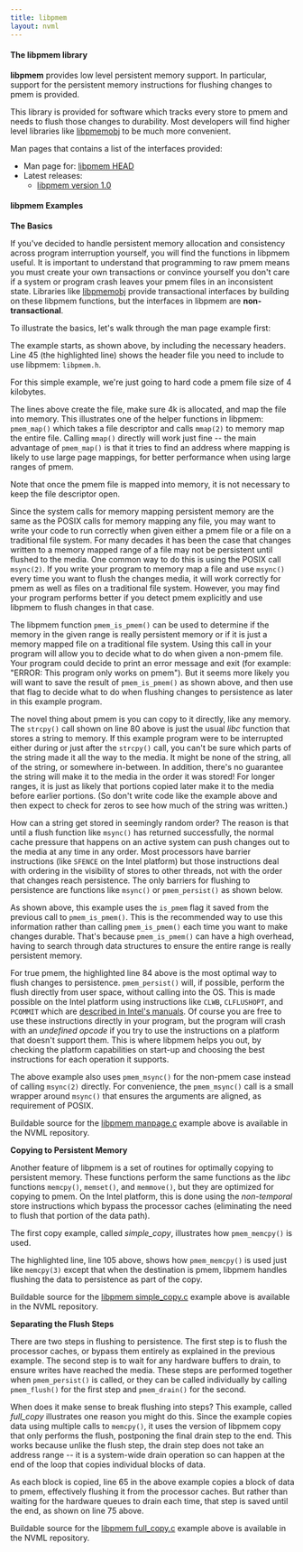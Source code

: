 ```yaml
---
title: libpmem
layout: nvml
---
```


#### The libpmem library

**libpmem** provides low level persistent memory support.
In particular, support for the persistent memory instructions
for flushing changes to pmem is provided.

This library is provided for software which tracks every store
to pmem and needs to flush those changes to durability.  Most
developers will find higher level libraries like
[libpmemobj](../libpmemobj) to be much more convenient.

Man pages that contains a list of the interfaces provided:

* Man page for: [libpmem HEAD](master/libpmem.3.html)
* Latest releases:
   * [libpmem version 1.0](v1.0/libpmem.3.html)

#### libpmem Examples

**The Basics**

If you've decided to handle persistent memory allocation
and consistency across program interruption yourself, you will
find the functions in libpmem useful.  It is important to
understand that programming to raw pmem means you must create
your own transactions or convince yourself you don't care if
a system or program crash leaves your pmem files in an inconsistent
state.  Libraries like [libpmemobj](../libpmemobj) provide transactional
interfaces by building on these libpmem functions, but the interfaces
in libpmem are **non-transactional**.

To illustrate the basics, let's walk through the man page example first:

<code data-gist-id='andyrudoff/15bda69da7fe77e8469b' data-gist-file='manpage.c' data-gist-line='37-45' data-gist-highlight-line='45' data-gist-hide-footer='true'></code>

The example starts, as shown above, by including the necessary
headers.  Line 45 (the highlighted line) shows the header file
you need to include to use libpmem: `libpmem.h`.

<code data-gist-id='andyrudoff/15bda69da7fe77e8469b' data-gist-file='manpage.c' data-gist-line='47-48' data-gist-highlight-line='48' data-gist-hide-footer='true'></code>

For this simple example, we're just going to hard code a pmem file
size of 4 kilobytes.

<code data-gist-id='andyrudoff/15bda69da7fe77e8469b' data-gist-file='manpage.c' data-gist-line='50-74' data-gist-highlight-line='70' data-gist-hide-footer='true'></code>

The lines above create the file, make sure 4k is allocated, and
map the file into memory.  This illustrates one of the helper
functions in libpmem: `pmem_map()` which takes a file descriptor
and calls `mmap(2)` to memory map the entire file.  Calling `mmap()`
directly will work just fine -- the main advantage of `pmem_map()`
is that it tries to find an address where mapping is likely to use
large page mappings, for better performance when using large ranges
of pmem.

Note that once the pmem file is mapped into memory, it is not
necessary to keep the file descriptor open.

Since the system calls for memory mapping persistent memory
are the same as the POSIX calls for memory mapping any file,
you may want to write your code to run correctly when given
either a pmem file or a file on a traditional file system.
For many decades it has been the case that changes written
to a memory mapped range of a file may not be persistent until
flushed to the media.  One common way to do this is using
the POSIX call `msync(2)`.  If you write your program to memory
map a file and use `msync()` every time you want to flush the
changes media, it will work correctly for pmem as well as files
on a traditional file system.  However, you may find your program
performs better if you detect pmem explicitly and use libpmem
to flush changes in that case.

<code data-gist-id='andyrudoff/15bda69da7fe77e8469b' data-gist-file='manpage.c' data-gist-line='76-77' data-gist-highlight-line='77' data-gist-hide-footer='true'></code>

The libpmem function `pmem_is_pmem()` can be used to determine
if the memory in the given range is really persistent memory or if
it is just a memory mapped file on a traditional file system.  Using
this call in your program will allow you to decide what to do when
given a non-pmem file.  Your program could decide to print an error
message and exit (for example: "ERROR: This program only works on pmem").
But it seems more likely you will want to save the result of
`pmem_is_pmem()` as shown above, and then use that flag to decide
what to do when flushing changes to persistence as later in
this example program.

<code data-gist-id='andyrudoff/15bda69da7fe77e8469b' data-gist-file='manpage.c' data-gist-line='79-80' data-gist-highlight-line='80' data-gist-hide-footer='true'></code>

The novel thing about pmem is you can copy to it directly, like any
memory.  The `strcpy()` call shown on line 80 above is just the usual
_libc_ function that stores a string to memory.  If this example program
were to be interrupted either during or just after the `strcpy()` call,
you can't be sure which parts of the string made it all the way to the
media.  It might be none of the string, all of the string, or somewhere
in-between.  In addition, there's no guarantee the string will make it to
the media in the order it was stored!  For longer ranges, it is just as
likely that portions copied later make it to the media before earlier
portions.  (So don't write code like the example above and then expect
to check for zeros to see how much of the string was written.)

How can a string get stored in seemingly random order?
The reason is that until a flush function like `msync()`
has returned successfully, the normal cache pressure that happens
on an active system can push changes out to the media at any time
in any order.  Most processors have barrier instructions (like
`SFENCE` on the Intel platform) but those instructions deal with
ordering in the visibility of stores to other threads, not with
the order that changes reach persistence.  The only barriers for
flushing to persistence are functions like `msync()` or `pmem_persist()`
as shown below.

<code data-gist-id='andyrudoff/15bda69da7fe77e8469b' data-gist-file='manpage.c' data-gist-line='82-86' data-gist-highlight-line='84' data-gist-hide-footer='true'></code>

As shown above, this example uses the `is_pmem` flag it saved from the
previous call to `pmem_is_pmem()`.  This is the recommended way to
use this information rather than calling `pmem_is_pmem()` each time
you want to make changes durable.  That's because `pmem_is_pmem()`
can have a high overhead, having to search through data structures to
ensure the entire range is really persistent memory.

For true pmem, the highlighted line 84 above is the most optimal way
to flush changes to persistence.  `pmem_persist()` will, if possible,
perform the flush directly from user space, without calling into the
OS.  This is made possible on the Intel platform using instructions like
`CLWB`, `CLFLUSHOPT`,  and `PCOMMIT` which are
[described in Intel's manuals](https://software.intel.com/sites/default/files/managed/0d/53/319433-022.pdf).
Of course you are free to use these instructions directly in your
program, but the program will crash with an _undefined opcode_ if
you try to use the instructions on a platform that doesn't support
them.  This is where libpmem helps you out, by checking the platform
capabilities on start-up and choosing the best instructions for each
operation it supports.

The above example also uses `pmem_msync()` for the non-pmem case
instead of calling `msync(2)` directly.  For convenience, the
`pmem_msync()` call is a small wrapper around `msync()` that ensures
the arguments are aligned, as requirement of POSIX.

Buildable source for the
[libpmem manpage.c](https://github.com/pmem/nvml/tree/master/src/examples/libpmem)
example above is available in the NVML repository.

**Copying to Persistent Memory**

Another feature of libpmem is a set of routines for optimally copying
to persistent memory.  These functions perform the same functions as
the _libc_ functions `memcpy()`, `memset()`, and `memmove()`, but they
are optimized for copying to pmem.  On the Intel platform, this is done
using the _non-temporal_ store instructions which bypass the processor
caches (eliminating the need to flush that portion of the data path).

The first copy example, called *simple_copy*, illustrates how
`pmem_memcpy()` is used.

<code data-gist-id='andyrudoff/15bda69da7fe77e8469b' data-gist-file='simple_copy.c' data-gist-line='97-109' data-gist-highlight-line='105' data-gist-hide-footer='true'></code>

The highlighted line, line 105 above, shows how `pmem_memcpy()` is
used just like `memcpy(3)` except that when the destination is pmem,
libpmem handles flushing the data to persistence as part of the copy.

Buildable source for the
[libpmem simple_copy.c](https://github.com/pmem/nvml/tree/master/src/examples/libpmem)
example above is available in the NVML repository.

**Separating the Flush Steps**

There are two steps in flushing to persistence.  The first
step is to flush the processor caches, or bypass them entirely
as explained in the previous example.  The second step is to
wait for any hardware buffers to drain, to ensure writes have
reached the media.  These steps are performed together when
`pmem_persist()` is called, or they can be called individually
by calling `pmem_flush()` for the first step and `pmem_drain()`
for the second.

When does it make sense to break flushing into steps?  This example,
called *full_copy* illustrates one reason you might do this.  Since
the example copies data using multiple calls to `memcpy()`, it
uses the version of libpmem copy that only performs the flush, postponing
the final drain step to the end.  This works because unlike the flush
step, the drain step does not take an address range -- it is a system-wide
drain operation so can happen at the end of the loop that copies
individual blocks of data.

<code data-gist-id='andyrudoff/15bda69da7fe77e8469b' data-gist-file='full_copy.c' data-gist-line='54-76' data-gist-highlight-line='65,75' data-gist-hide-footer='true'></code>

As each block is copied, line 65 in the above example copies a block of
data to pmem, effectively flushing it from the processor caches.  But
rather than waiting for the hardware queues to drain each time, that
step is saved until the end, as shown on line 75 above.

Buildable source for the
[libpmem full_copy.c](https://github.com/pmem/nvml/tree/master/src/examples/libpmem)
example above is available in the NVML repository.
